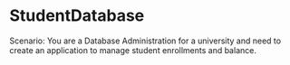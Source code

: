 # StudentDatabase
Scenario: You are a Database Administration for a university and need to create an application to manage student enrollments and balance.
